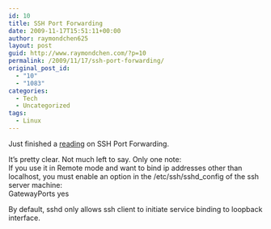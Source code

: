```yaml
---
id: 10
title: SSH Port Forwarding
date: 2009-11-17T15:51:11+00:00
author: raymondchen625
layout: post
guid: http://www.raymondchen.com/?p=10
permalink: /2009/11/17/ssh-port-forwarding/
original_post_id:
  - "10"
  - "1083"
categories:
  - Tech
  - Uncategorized
tags:
  - Linux
---
```

Just finished a [reading](http://www.ibm.com/developerworks/cn/linux/l-cn-sshforward/index.html?ca=drs-cn-1031) on SSH Port Forwarding.

It&#8217;s pretty clear. Not much left to say. Only one note:  
If you use it in Remote mode and want to bind ip addresses other than localhost, you must enable an option in the /etc/ssh/sshd_config of the ssh server machine:  
GatewayPorts yes

By default, sshd only allows ssh client to initiate service binding to loopback interface.